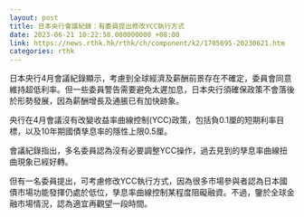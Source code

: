 ```yaml
---
layout: post
title: 日本央行會議紀錄：有委員提出修改YCC執行方式
date: 2023-06-21 10:22:58.000000000 +08:00
link: https://news.rthk.hk/rthk/ch/component/k2/1705695-20230621.htm
categories: rthk
---
```


日本央行4月會議紀錄顯示，考慮到全球經濟及薪酬前景存在不確定，委員會同意維持超低利率。但一些委員警告需要避免太遲加息，日本央行須確保政策不會落後於形勢發展，因為薪酬增長及通脹已有加快跡象。

央行在4月會議沒有改變收益率曲線控制(YCC)政策，包括負0.1厘的短期利率目標，以及10年期國債孳息率的隱性上限0.5厘。

會議紀錄指出，多名委員認為沒有必要調整YCC操作，過去見到的孳息率曲線扭曲現象已經好轉。

但有一名委員提出，可考慮修改YCC執行方式，因為很多市場參與者認為日本國債市場功能發揮仍處於低位，孳息率曲線控制某程度阻礙融資。不過，鑒於全球金融市場情況，認為適宜再觀望一段時間。
